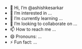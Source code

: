 - 👋 Hi, I’m @ashishkesarkar
- 👀 I’m interested in ...
- 🌱 I’m currently learning ...
- 💞️ I’m looking to collaborate on ...
- 📫 How to reach me ...
- 😄 Pronouns: ...
- ⚡ Fun fact: ...

<!---
ashishkesarkar/ashishkesarkar is a ✨ special ✨ repository because its `README.md` (this file) appears on your GitHub profile.
You can click the Preview link to take a look at your chang
--->
